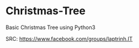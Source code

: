 # Christmas-Tree
Basic Christmas Tree using Python3

SRC: https://www.facebook.com/groups/laptrinh.IT
